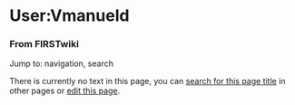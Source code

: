 

# User:Vmanueld

### From FIRSTwiki

Jump to: navigation, search

There is currently no text in this page, you can [search for this page
title](Special:Search/Vmanueld "Special:Search/Vmanueld" ) in other
pages or [edit this
page](http://www.firstwiki.net/index.php?title=User:Vmanueld&action=edit
"http://www.firstwiki.net/index.php?title=User:Vmanueld&action=edit" ).

